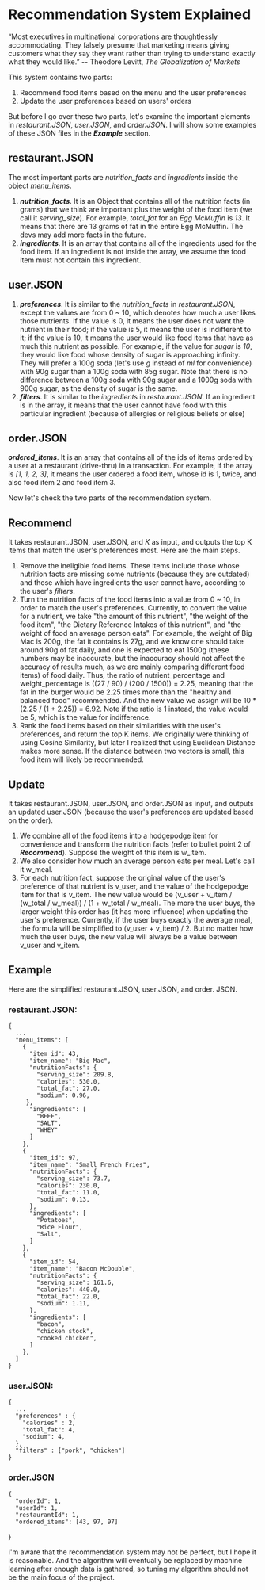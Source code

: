 # Recommendation System Explained

“Most executives in multinational corporations are thoughtlessly accommodating. They falsely presume that marketing means giving customers what they say they want rather than trying to understand exactly what they would like.” -- Theodore Levitt, *The Globalization of Markets*

This system contains two parts:
  1. Recommend food items based on the menu and the user preferences
  2. Update the user preferences based on users' orders

But before I go over these two parts, let's examine the important elements in *restaurant.JSON*, *user.JSON*, and *order.JSON*. I will show some examples of these JSON files in the ***Example*** section.

## restaurant.JSON
  The most important parts are *nutrition_facts* and *ingredients* inside the object *menu_items*.
  1. ***nutrition_facts***.
    It is an Object that contains all of the nutrition facts (in grams) that we think are important plus the weight of the food item (we call it *serving_size*). For example, *total_fat* for an *Egg McMuffin* is *13*. It means that there are 13 grams of fat in the entire Egg McMuffin. The devs may add more facts in the future.
  2. ***ingredients***.
    It is an array that contains all of the ingredients used for the food item. If an ingredient is not inside the array, we assume the food item must not contain this ingredient.

## user.JSON
  1. ***preferences***.
    It is similar to the *nutrition_facts* in *restaurant.JSON*, except the values are from 0 ~ 10, which denotes how much a user likes those nutrients. If the value is 0, it means the user does not want the nutrient in their food; if the value is 5, it means the user is indifferent to it; if the value is 10, it means the user would like food items that have as much this nutrient as possible. For example, if the value for *sugar* is *10*, they would like food whose density of sugar is approaching infinity. They will prefer a 100g soda (let's use *g* instead of *ml* for convenience) with 90g sugar than a 100g soda with 85g sugar. Note that there is no difference between a 100g soda with 90g sugar and a 1000g soda with 900g sugar, as the density of sugar is the same.
  2. ***filters***.
    It is similar to the *ingredients* in *restaurant.JSON*. If an ingredient is in the array, it means that the user cannot have food with this particular ingredient (because of allergies or religious beliefs or else)

## order.JSON
  ***ordered_items***.
    It is an array that contains all of the ids of items ordered by a user at a restaurant (drive-thru) in a transaction. For example, if the array is *\[1, 1, 2, 3\]*, it means the user ordered a food item, whose id is 1, twice, and also food item 2 and food item 3.
    
Now let's check the two parts of the recommendation system.

## Recommend
  It takes restaurant.JSON, user.JSON, and *K* as input, and outputs the top K items that match the user's preferences most. Here are the main steps.
  1. Remove the ineligible food items. These items include those whose nutrition facts are missing some nutrients (because they are outdated) and those which have ingredients the user cannot have, according to the user's *filters*.
  2. Turn the nutrition facts of the food items into a value from 0 ~ 10, in order to match the user's preferences. Currently, to convert the value for a nutrient, we take "the amount of this nutrient", "the weight of the food item", "the Dietary Reference Intakes of this nutrient", and "the weight of food an average person eats". For example, the weight of Big Mac is 200g, the fat it contains is 27g, and we know one should take around 90g of fat daily, and one is expected to eat 1500g (these numbers may be inaccurate, but the inaccuracy should not affect the accuracy of results much, as we are mainly comparing different food items) of food daily. Thus, the ratio of nutrient_percentage and weight_percentage is ((27 / 90) / (200 / 1500)) = 2.25, meaning that the fat in the burger would be 2.25 times more than the "healthy and balanced food" recommended. And the new value we assign will be 10 * (2.25 / (1 + 2.25)) = 6.92. Note if the ratio is 1 instead, the value would be 5, which is the value for indifference.
  3. Rank the food items based on their similarities with the user's preferences, and return the top K items. We originally were thinking of using Cosine Similarity, but later I realized that using Euclidean Distance makes more sense. If the distance between two vectors is small, this food item will likely be recommended.

## Update
  It takes restaurant.JSON, user.JSON, and order.JSON as input, and outputs an updated user.JSON (because the user's preferences are updated based on the order).
  1. We combine all of the food items into a hodgepodge item for convenience and transform the nutrition facts (refer to bullet point 2 of ***Recommend***). Suppose the weight of this item is w_item.
  2. We also consider how much an average person eats per meal. Let's call it w_meal.
  3. For each nutrition fact, suppose the original value of the user's preference of that nutrient is v_user, and the value of the hodgepodge item for that is v_item. The new value would be (v_user + v_item / (w_total / w_meal)) / (1 + w_total / w_meal). The more the user buys, the larger weight this order has (it has more influence) when updating the user's preference. Currently, if the user buys exactly the average meal, the formula will be simplified to (v_user + v_item) / 2. But no matter how much the user buys, the new value will always be a value between v_user and v_item.

## Example

Here are the simplified restaurant.JSON, user.JSON, and order. JSON.

### restaurant.JSON:
    {
      ...
      "menu_items": [
        {
          "item_id": 43,
          "item_name": "Big Mac",
          "nutritionFacts": {
            "serving_size": 209.8,
            "calories": 530.0,
            "total_fat": 27.0,
            "sodium": 0.96,
         },
          "ingredients": [
            "BEEF",
            "SALT",
            "WHEY"
          ]
        },
        {
          "item_id": 97,
          "item_name": "Small French Fries",
          "nutritionFacts": {
            "serving_size": 73.7,
            "calories": 230.0,
            "total_fat": 11.0,
            "sodium": 0.13,
          },
          "ingredients": [
            "Potatoes",
            "Rice Flour",
            "Salt",
          ]
        },
        {
          "item_id": 54,
          "item_name": "Bacon McDouble",
          "nutritionFacts": {
            "serving_size": 161.6,
            "calories": 440.0,
            "total_fat": 22.0,
            "sodium": 1.11,
          },
          "ingredients": [
            "bacon",
            "chicken stock",
            "cooked chicken",
          ]
        },
      ]
    }

### user.JSON:
    {
      ...
      "preferences" : {
        "calories" : 2,
        "total_fat": 4,
        "sodium": 4,
      },
      "filters" : ["pork", "chicken"]
    }

### order.JSON
    {
      "orderId": 1,
      "userId": 1,
      "restaurantId": 1,
      "ordered_items": [43, 97, 97]
}

I'm aware that the recommendation system may not be perfect, but I hope it is reasonable. And the algorithm will eventually be replaced by machine learning after enough data is gathered, so tuning my algorithm should not be the main focus of the project.
